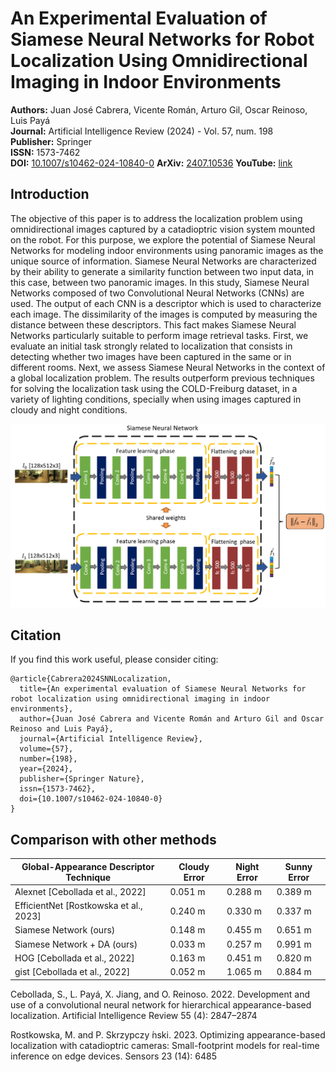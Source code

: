 # An Experimental Evaluation of Siamese Neural Networks for Robot Localization Using Omnidirectional Imaging in Indoor Environments

**Authors:** Juan José Cabrera, Vicente Román, Arturo Gil, Oscar Reinoso, Luis Payá  
**Journal:** Artificial Intelligence Review (2024) - Vol. 57, num. 198  
**Publisher:** Springer  
**ISSN:** 1573-7462  
**DOI:** [10.1007/s10462-024-10840-0](https://link.springer.com/article/10.1007/s10462-024-10840-0)
**ArXiv:** [2407.10536](https://arxiv.org/abs/2407.10536)
**YouTube:** [link](https://www.youtube.com/watch?v=UaK0BJ_e06A)



## Introduction

The objective of this paper is to address the localization problem using omnidirectional images captured by a catadioptric vision system mounted on the robot. For this purpose, we explore the potential of Siamese Neural Networks for modeling indoor environments using panoramic images as the unique source of information. Siamese Neural Networks are characterized by their ability to generate a similarity function between two input data, in this case, between two panoramic images. In this study, Siamese Neural Networks composed of two Convolutional Neural Networks (CNNs) are used. The output of each CNN is a descriptor which is used to characterize each image. The dissimilarity of the images is computed by measuring the distance between these descriptors. This fact makes Siamese Neural Networks particularly suitable to perform image retrieval tasks. First, we evaluate an initial task strongly related to localization that consists in detecting whether two images have been captured in the same or in different rooms. Next, we assess Siamese Neural Networks in the context of a global localization problem. The results outperform previous techniques for solving the localization task using the COLD-Freiburg dataset, in a variety of lighting conditions, specially when using images captured in cloudy and night conditions.

![Example Image](SiameseArquitecture.PNG)

## Citation
If you find this work useful, please consider citing:

    @article{Cabrera2024SNNLocalization,
      title={An experimental evaluation of Siamese Neural Networks for robot localization using omnidirectional imaging in indoor environments},
      author={Juan José Cabrera and Vicente Román and Arturo Gil and Oscar Reinoso and Luis Payá},
      journal={Artificial Intelligence Review},
      volume={57},
      number={198},
      year={2024},
      publisher={Springer Nature},
      issn={1573-7462},
      doi={10.1007/s10462-024-10840-0}
    }


## Comparison with other methods

| Global-Appearance Descriptor Technique | Cloudy Error | Night Error | Sunny Error |
|----------------------------------------|--------------|-------------|-------------|
| Alexnet [Cebollada et al., 2022]       | 0.051 m      | 0.288 m     | 0.389 m     |
| EfficientNet [Rostkowska et al., 2023] | 0.240 m      | 0.330 m     | 0.337 m     |
| Siamese Network (ours)                 | 0.148 m      | 0.455 m     | 0.651 m     |
| Siamese Network + DA (ours)            | 0.033 m      | 0.257 m     | 0.991 m     |
| HOG [Cebollada et al., 2022]           | 0.163 m      | 0.451 m     | 0.820 m     |
| gist [Cebollada et al., 2022]          | 0.052 m      | 1.065 m     | 0.884 m     |

Cebollada, S., L. Payá, X. Jiang, and O. Reinoso. 2022. Development and
use of a convolutional neural network for hierarchical appearance-based
localization. Artificial Intelligence Review 55 (4): 2847–2874 

Rostkowska, M. and P. Skrzypczy ́nski. 2023. Optimizing appearance-based
localization with catadioptric cameras: Small-footprint models for real-time
inference on edge devices. Sensors 23 (14): 6485 
